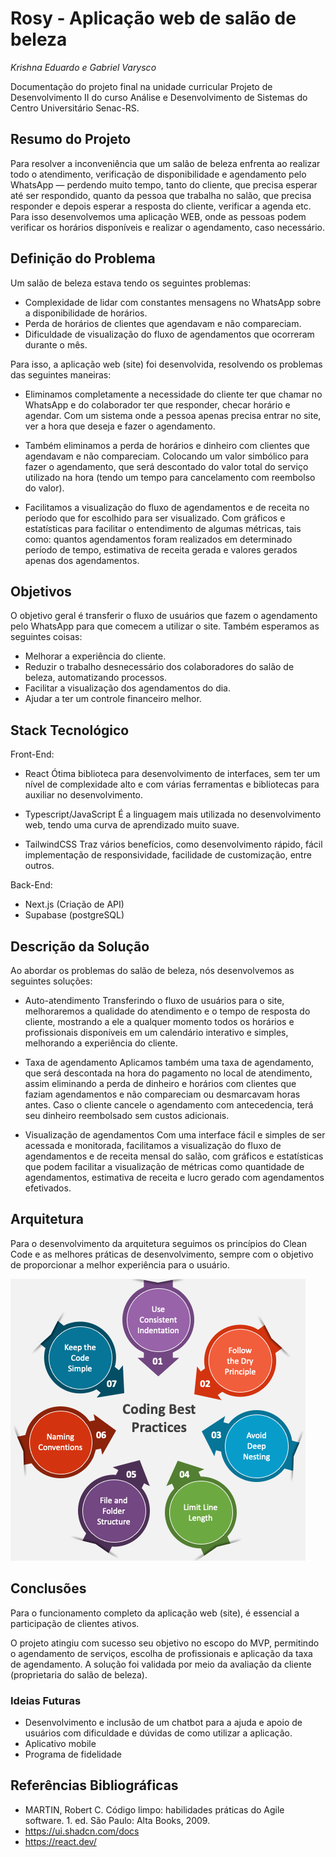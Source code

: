 # Rosy - Aplicação web de salão de beleza

_Krishna Eduardo e Gabriel Varysco_

Documentação do projeto final na unidade curricular Projeto de Desenvolvimento II do curso Análise e Desenvolvimento de Sistemas do Centro Universitário Senac-RS.

## Resumo do Projeto

Para resolver a inconveniência que um salão de beleza enfrenta ao realizar todo o atendimento, verificação de disponibilidade e agendamento pelo WhatsApp — perdendo muito tempo, tanto do cliente, que precisa esperar até ser respondido, quanto da pessoa que trabalha no salão, que precisa responder e depois esperar a resposta do cliente, verificar a agenda etc. Para isso desenvolvemos uma aplicação WEB, onde as pessoas podem verificar os horários disponíveis e realizar o agendamento, caso necessário.

## Definição do Problema

Um salão de beleza estava tendo os seguintes problemas:

* Complexidade de lidar com constantes mensagens no WhatsApp sobre a disponibilidade de horários.
* Perda de horários de clientes que agendavam e não compareciam.
* Dificuldade de visualização do fluxo de agendamentos que ocorreram durante o mês.

Para isso, a aplicação web (site) foi desenvolvida, resolvendo os problemas das seguintes maneiras:

* Eliminamos completamente a necessidade do cliente ter que chamar no WhatsApp e do colaborador ter que responder, checar horário e agendar. 
Com um sistema onde a pessoa apenas precisa entrar no site, ver a hora que deseja e fazer o agendamento.

* Também eliminamos a perda de horários e dinheiro com clientes que agendavam e não compareciam.
Colocando um valor simbólico para fazer o agendamento, que será descontado do valor total do serviço utilizado na hora (tendo um tempo para cancelamento com reembolso do valor).

* Facilitamos a visualização do fluxo de agendamentos e de receita no período que for escolhido para ser visualizado.
Com gráficos e estatísticas para facilitar o entendimento de algumas métricas, tais como: quantos agendamentos foram realizados em determinado período de tempo, estimativa de receita gerada e valores gerados apenas dos agendamentos.

## Objetivos

O objetivo geral é transferir o fluxo de usuários que fazem o agendamento pelo WhatsApp para que comecem a utilizar o site. Também esperamos as seguintes coisas:

* Melhorar a experiência do cliente. 
* Reduzir o trabalho desnecessário dos colaboradores do salão de beleza, automatizando processos.
* Facilitar a visualização dos agendamentos do dia.
* Ajudar a ter um controle financeiro melhor.

## Stack Tecnológico

Front-End:

* React
Ótima biblioteca para desenvolvimento de interfaces, sem ter um nível de complexidade alto e com várias ferramentas e bibliotecas para auxiliar no desenvolvimento.

* Typescript/JavaScript 
É a linguagem mais utilizada no desenvolvimento web, tendo uma curva de aprendizado muito suave.

* TailwindCSS
Traz vários benefícios, como desenvolvimento rápido, fácil implementação de responsividade, facilidade de customização, entre outros.

Back-End:

* Next.js (Criação de API)
* Supabase (postgreSQL)

## Descrição da Solução

Ao abordar os problemas do salão de beleza, nós desenvolvemos as seguintes soluções:

* Auto-atendimento
  Transferindo o fluxo de usuários para o site, melhoraremos a qualidade do atendimento e o tempo de resposta do cliente, mostrando a ele a qualquer momento todos os horários e profissionais disponíveis em um calendário interativo e simples, melhorando a experiência do
  cliente.

* Taxa de agendamento
  Aplicamos também uma taxa de agendamento, que será descontada na hora do pagamento no local de atendimento, assim eliminando a perda de dinheiro e horários com clientes que faziam agendamentos e não compareciam ou desmarcavam horas antes. Caso o cliente cancele o agendamento com antecedencia, terá seu dinheiro reembolsado sem custos adicionais.

* Visualização de agendamentos
  Com uma interface fácil e simples de ser acessada e monitorada, facilitamos a visualização do fluxo de agendamentos e de receita mensal do salão, com gráficos e estatísticas que podem facilitar a visualização de métricas como quantidade de agendamentos, estimativa de receita e lucro gerado com agendamentos efetivados.

## Arquitetura

Para o desenvolvimento da arquitetura seguimos os princípios do Clean Code e as melhores práticas de desenvolvimento, sempre com o objetivo de proporcionar a melhor experiência para o usuário.

![Melhores práticas](https://github.com/KrishnaEduardo/ProjetoDesenvolvimento2/blob/main/image.png?raw=true)

## Conclusões

Para o funcionamento completo da aplicação web (site), é essencial a participação de clientes ativos.

O projeto atingiu com sucesso seu objetivo no escopo do MVP, permitindo o agendamento de serviços, escolha de profissionais e aplicação da taxa de agendamento. 
A solução foi validada por meio da avaliação da cliente (proprietaria do salão de beleza).

### Ideias Futuras
* Desenvolvimento e inclusão de um chatbot para a ajuda e apoio de usuários com dificuldade e dúvidas de como utilizar a aplicação.
* Aplicativo mobile
* Programa de fidelidade

## Referências Bibliográficas

* MARTIN, Robert C. Código limpo: habilidades práticas do Agile software. 1. ed. São Paulo: Alta Books, 2009.
* https://ui.shadcn.com/docs
* https://react.dev/

